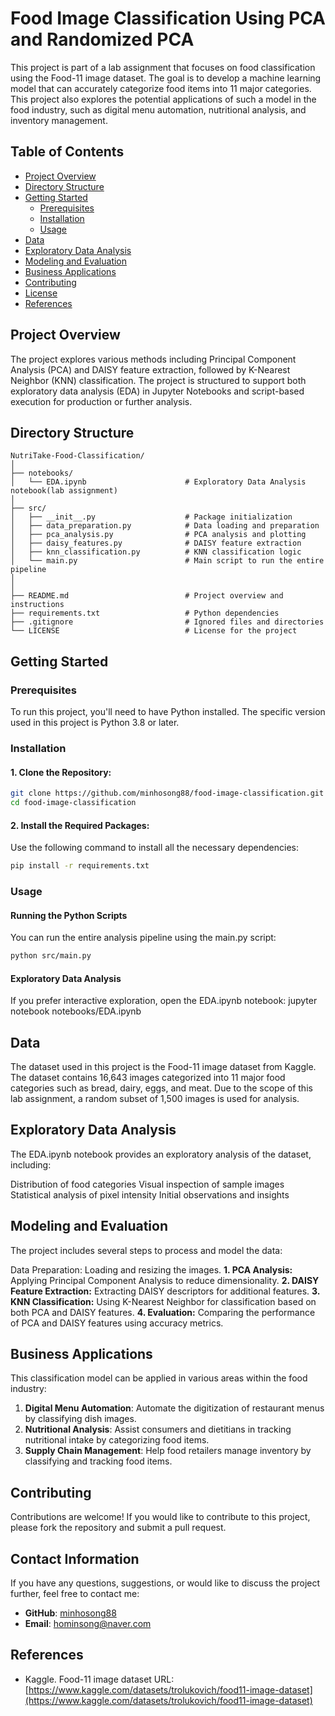 # Food Image Classification Using PCA and Randomized PCA

This project is part of a lab assignment that focuses on food classification using the Food-11 image dataset. The goal is to develop a machine learning model that can accurately categorize food items into 11 major categories. This project also explores the potential applications of such a model in the food industry, such as digital menu automation, nutritional analysis, and inventory management.

## Table of Contents

- [Project Overview](#project-overview)
- [Directory Structure](#directory-structure)
- [Getting Started](#getting-started)
  - [Prerequisites](#prerequisites)
  - [Installation](#installation)
  - [Usage](#usage)
- [Data](#data)
- [Exploratory Data Analysis](#exploratory-data-analysis)
- [Modeling and Evaluation](#modeling-and-evaluation)
- [Business Applications](#business-applications)
- [Contributing](#contributing)
- [License](#license)
- [References](#references)

## Project Overview

The project explores various methods including Principal Component Analysis (PCA) and DAISY feature extraction, followed by K-Nearest Neighbor (KNN) classification. The project is structured to support both exploratory data analysis (EDA) in Jupyter Notebooks and script-based execution for production or further analysis.

## Directory Structure

```plaintext
NutriTake-Food-Classification/
│
├── notebooks/
│   └── EDA.ipynb                      # Exploratory Data Analysis notebook(lab assignment)
│
├── src/
│   ├── __init__.py                    # Package initialization
│   ├── data_preparation.py            # Data loading and preparation
│   ├── pca_analysis.py                # PCA analysis and plotting
│   ├── daisy_features.py              # DAISY feature extraction
│   ├── knn_classification.py          # KNN classification logic
│   └── main.py                        # Main script to run the entire pipeline
│
│
├── README.md                          # Project overview and instructions
├── requirements.txt                   # Python dependencies
├── .gitignore                         # Ignored files and directories
└── LICENSE                            # License for the project
```

## Getting Started

### Prerequisites

To run this project, you'll need to have Python installed. The specific version used in this project is Python 3.8 or later.

### Installation

#### 1. Clone the Repository:

```bash
git clone https://github.com/minhosong88/food-image-classification.git
cd food-image-classification
```

#### 2. Install the Required Packages:

Use the following command to install all the necessary dependencies:

```bash
pip install -r requirements.txt

```

### Usage

#### Running the Python Scripts

You can run the entire analysis pipeline using the main.py script:

```bash
python src/main.py
```

#### Exploratory Data Analysis

If you prefer interactive exploration, open the EDA.ipynb notebook:
jupyter notebook notebooks/EDA.ipynb

## Data

The dataset used in this project is the Food-11 image dataset from Kaggle. The dataset contains 16,643 images categorized into 11 major food categories such as bread, dairy, eggs, and meat. Due to the scope of this lab assignment, a random subset of 1,500 images is used for analysis.

## Exploratory Data Analysis

The EDA.ipynb notebook provides an exploratory analysis of the dataset, including:

Distribution of food categories
Visual inspection of sample images
Statistical analysis of pixel intensity
Initial observations and insights

## Modeling and Evaluation

The project includes several steps to process and model the data:

Data Preparation: Loading and resizing the images.
**1. PCA Analysis:** Applying Principal Component Analysis to reduce dimensionality.
**2. DAISY Feature Extraction:** Extracting DAISY descriptors for additional features.
**3. KNN Classification:** Using K-Nearest Neighbor for classification based on both PCA and DAISY features.
**4. Evaluation:** Comparing the performance of PCA and DAISY features using accuracy metrics.

## Business Applications

This classification model can be applied in various areas within the food industry:

1. **Digital Menu Automation**: Automate the digitization of restaurant menus by classifying dish images.
2. **Nutritional Analysis**: Assist consumers and dietitians in tracking nutritional intake by categorizing food items.
3. **Supply Chain Management**: Help food retailers manage inventory by classifying and tracking food items.

## Contributing

Contributions are welcome! If you would like to contribute to this project, please fork the repository and submit a pull request.

## Contact Information

If you have any questions, suggestions, or would like to discuss the project further, feel free to contact me:

- **GitHub**: [minhosong88](https://github.com/minhosong88)
- **Email**: [hominsong@naver.com](mailto:hominsong@naver.com)

## References

- Kaggle. Food-11 image dataset URL: [https://www.kaggle.com/datasets/trolukovich/food11-image-dataset](https://www.kaggle.com/datasets/trolukovich/food11-image-dataset)

